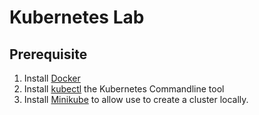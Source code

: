 # Kubernetes Lab

## Prerequisite

1. Install [Docker](https://docs.docker.com/get-docker/)
2. Install [kubectl](https://kubernetes.io/docs/tasks/tools/#kubectl) the Kubernetes Commandline tool
3. Install [Minikube](https://minikube.sigs.k8s.io/docs/start/) to allow use to create a cluster locally.

